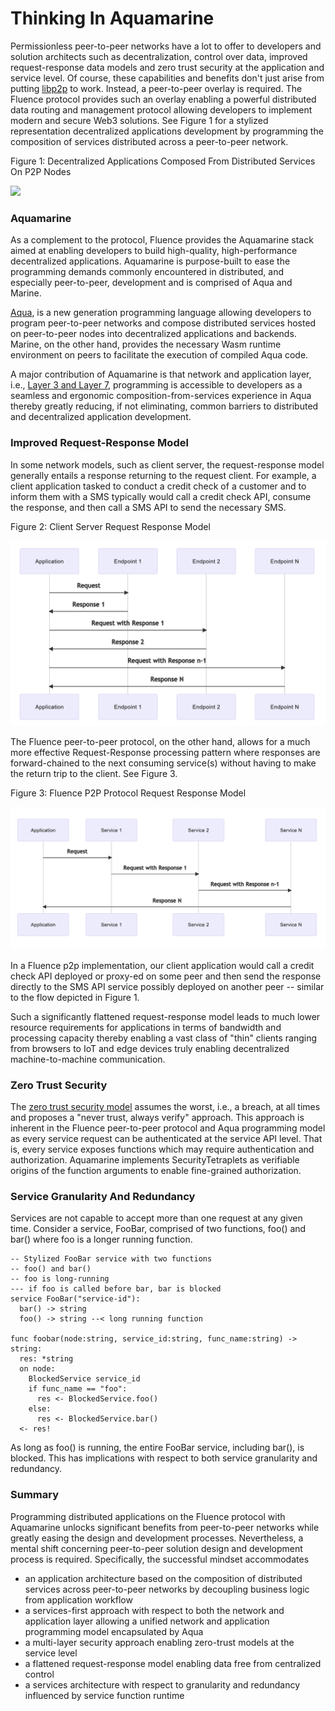 # Thinking In Aquamarine

Permissionless peer-to-peer networks have a lot to offer to developers and solution architects such as decentralization,  control over data, improved request-response data models and zero trust security at the application and service level. Of course, these capabilities and benefits don't just arise from putting [libp2p](https://libp2p.io/) to work. Instead, a peer-to-peer overlay is required. The Fluence protocol provides such an overlay enabling a powerful distributed data routing and management protocol allowing developers to implement modern and secure Web3 solutions. See Figure 1 for a stylized representation decentralized applications development by programming the composition of services distributed across a peer-to-peer network.

Figure 1: Decentralized Applications Composed From Distributed Services On P2P Nodes 

![](https://i.imgur.com/XxC7NN3.png)

### 

### Aquamarine

As a complement to the protocol, Fluence provides the Aquamarine stack aimed at enabling developers to build high-quality, high-performance decentralized applications. Aquamarine is purpose-built to ease the programming demands commonly encountered in distributed, and especially peer-to-peer, development and is comprised of Aqua and Marine. 

[Aqua](https://doc.fluence.dev/aqua-book/), is  a new generation programming language allowing developers to program peer-to-peer networks and compose distributed services hosted on peer-to-peer nodes into decentralized applications and backends. Marine, on the other hand, provides the necessary Wasm runtime environment on peers to facilitate the execution of compiled Aqua code. 

A major contribution of Aquamarine is that network and application layer, i.e.,  [Layer 3 and Layer 7](https://en.wikipedia.org/wiki/OSI_model), programming is accessible to developers as a seamless and ergonomic composition-from-services experience in Aqua thereby greatly reducing, if not eliminating, common barriers to distributed and decentralized application development. 

### **Improved Request-Response Model**

In some network models, such as client server, the request-response model generally entails a response returning to the request client. For example, a client application tasked to conduct a credit check of a customer and to inform them with a SMS typically would call a credit check API, consume the response, and then call a SMS API to send the necessary SMS.

Figure 2: Client Server Request Response Model

![](.gitbook/assets/image%20%2811%29.png)

The Fluence peer-to-peer protocol, on the other hand, allows for a much more effective Request-Response processing pattern where responses are forward-chained to the next consuming service\(s\) without having to make the return trip to the client. See Figure 3.

Figure 3: Fluence P2P Protocol Request Response Model

![](.gitbook/assets/image%20%2810%29.png)

In a Fluence p2p implementation, our client application would call a credit check API deployed or proxy-ed on some peer and then send the response directly to the SMS API service possibly deployed on another peer -- similar to the flow depicted in Figure 1.

Such a significantly flattened request-response model leads to much lower resource requirements for applications in terms of bandwidth and processing capacity thereby enabling a vast class of "thin" clients ranging from browsers to IoT and edge devices truly enabling decentralized machine-to-machine communication.

### **Zero Trust Security**

The [zero trust security model](https://en.wikipedia.org/wiki/Zero_trust_security_model) assumes the worst, i.e., a breach, at all times and proposes a "never trust, always verify" approach. This approach is inherent in the Fluence peer-to-peer protocol and Aqua programming model as every service request can be authenticated at the service API level. That is, every service exposes functions which may require authentication and authorization. Aquamarine implements SecurityTetraplets as verifiable origins of the function arguments to enable fine-grained authorization.

### Service Granularity And Redundancy

Services are not capable to accept more than one request at any given time. Consider a service, FooBar, comprised of two functions, foo\(\) and bar\(\) where foo is a longer running function. 

```text
-- Stylized FooBar service with two functions
-- foo() and bar()
-- foo is long-running
--- if foo is called before bar, bar is blocked
service FooBar("service-id"):
  bar() -> string
  foo() -> string --< long running function 

func foobar(node:string, service_id:string, func_name:string) -> string:
  res: *string
  on node:
    BlockedService service_id
    if func_name == "foo":
      res <- BlockedService.foo()
    else:
      res <- BlockedService.bar()
  <- res!
```

  
As long as  foo\(\) is running,  the entire FooBar service, including bar\(\), is blocked. This has implications with respect to both service granularity and redundancy.

### Summary

Programming distributed applications on the Fluence protocol with Aquamarine unlocks significant benefits from peer-to-peer networks while greatly easing  the design and development processes. Nevertheless, a mental shift concerning peer-to-peer solution design and development process is required. Specifically, the successful mindset accommodates

* an application architecture based on the composition of distributed services across peer-to-peer networks by decoupling business logic from application workflow
* a services-first approach with respect to both the network and application layer allowing a unified network and application  programming model encapsulated by Aqua
* a multi-layer security approach enabling zero-trust models at the service level
* a flattened request-response model enabling data free from centralized control
* a services architecture with respect to granularity and redundancy influenced by service function runtime 

